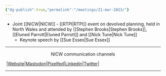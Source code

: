 ```yaml
---
{"dg-publish":true,"permalink":"/meetings/21-mar-2023/"}
---
```



- Joint [[NICW\|NICW]] - [[RTPI\|RTPI]] event on devolved planning, held in North Wales and attended by [[Stephen Brooks\|Stephen Brooks]], [[Eluned Parrott\|Eluned Parrott]] and  [[Nick Tune\|Nick Tune]]
	- Keynote speech by [[Sue Essex\|Sue Essex]]
***
<p style="text-align: center;">NICW communication channels</p>

󠁧 |[Website](https://nationalinfrastructurecommission.wales)|[Mastodon](https://toot.wales/@NICW)|[Pixelfed](https://pix.toot.wales/NICW)|[Linkedin](https://www.linkedin.com/company/26268509/)|[Twitter](https://twitter.com/InfraCommCymru)|
***
